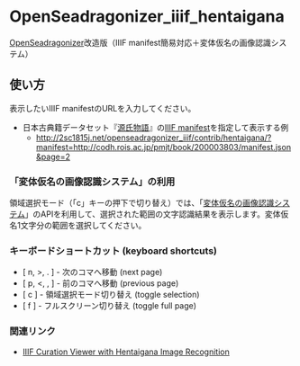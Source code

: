 # OpenSeadragonizer_iiif_hentaigana

[OpenSeadragonizer]改造版（IIIF manifest簡易対応＋変体仮名の画像認識システム）

[OpenSeadragonizer]: http://openseadragon.github.io/openseadragonizer/

## 使い方

表示したいIIIF manifestのURLを入力してください。

- 日本古典籍データセット『[源氏物語]』の[IIIF manifest]を指定して表示する例
  - http://2sc1815j.net/openseadragonizer_iiif/contrib/hentaigana/?manifest=http://codh.rois.ac.jp/pmjt/book/200003803/manifest.json&page=2

[源氏物語]: http://codh.rois.ac.jp/pmjt/book/200003803/

[IIIF manifest]: http://codh.rois.ac.jp/pmjt/book/200003803/manifest.json

### 「変体仮名の画像認識システム」の利用

領域選択モード（「c」キーの押下で切り替え）では、「[変体仮名の画像認識システム]」のAPIを利用して、選択された範囲の文字認識結果を表示します。変体仮名1文字分の範囲を選択してください。

[変体仮名の画像認識システム]: https://hentaigana.2sc1815j.net/

### キーボードショートカット (keyboard shortcuts)

- [ n, >, . ] - 次のコマへ移動 (next page)
- [ p, <, , ] - 前のコマへ移動 (previous page)
- [ c ] - 領域選択モード切り替え (toggle selection)
- [ f ] - フルスクリーン切り替え (toggle full page)

### 関連リンク

- [IIIF Curation Viewer with Hentaigana Image Recognition](http://npn-2sc1815j.appspot.com/hentaigana/)
